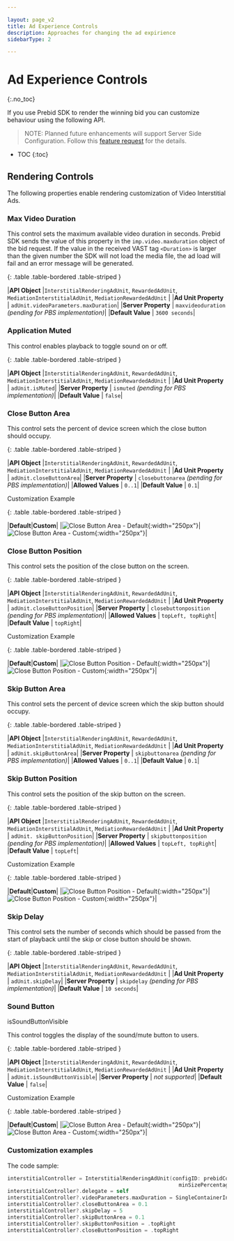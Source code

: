 ```yaml
---

layout: page_v2
title: Ad Experience Controls
description: Approaches for changing the ad expirience 
sidebarType: 2

---
```


# Ad Experience Controls

{:.no_toc}

If you use Prebid SDK to render the winning bid you can customize behaviour using the following API.

> NOTE: Planned future enhancements will support Server Side Configuration. Follow this [feature request](https://github.com/prebid/prebid-server/issues/2186) for the details.

* TOC
{:toc}

## Rendering Controls

The following properties enable rendering customization of Video Interstitial Ads.

### Max Video Duration

This control sets the maximum available video duration in seconds. Prebid SDK sends the value of this property in the  `imp.video.maxduration` object of the bid request. If the value in the received VAST tag `<Duration>` is larger than the given number the SDK will not load the media file, the ad load will fail and an error message will be generated.

{: .table .table-bordered .table-striped }

|**API Object**         |`InterstitialRenderingAdUnit`, `RewardedAdUnit`, <br />`MediationInterstitialAdUnit`, `MediationRewardedAdUnit` |
|**Ad Unit Property**   | `adUnit.videoParameters.maxDuration`|
|**Server Property**    | `maxvideoduration` *(pending for PBS implementation)*|
|**Default Value**      | `3600 seconds`|

### Application Muted

This control enables playback to toggle sound on or off.

{: .table .table-bordered .table-striped }

|**API Object**         |`InterstitialRenderingAdUnit`, `RewardedAdUnit`, <br />`MediationInterstitialAdUnit`, `MediationRewardedAdUnit` |
|**Ad Unit Property**   | `adUnit.isMuted`|
|**Server Property**    | `ismuted` *(pending for PBS implementation)*|
|**Default Value**      | `false`|

### Close Button Area

This control sets the percent of device screen which the close button should occupy.

{: .table .table-bordered .table-striped }

|**API Object**         |`InterstitialRenderingAdUnit`, `RewardedAdUnit`, <br />`MediationInterstitialAdUnit`, `MediationRewardedAdUnit` |
|**Ad Unit Property**   | `adUnit.closeButtonArea`|
|**Server Property**    | `closebuttonarea` *(pending for PBS implementation)*|
|**Allowed Values**     | `0..1`|
|**Default Value**      | `0.1`|

Customization Example

{: .table .table-bordered .table-striped }

|**Default**|**Custom**|
|![Close Button Area - Default](/assets/images/prebid-mobile/modules/rendering/ad-experience/ios-close-button-area-010.png){:width="250px"}|![Close Button Area - Custom](/assets/images/prebid-mobile/modules/rendering/ad-experience/ios-close-button-area-020.png){:width="250px"}|

### Close Button Position

This control sets the position of the close button on the screen.

{: .table .table-bordered .table-striped }

|**API Object**         |`InterstitialRenderingAdUnit`, `RewardedAdUnit`, <br />`MediationInterstitialAdUnit`, `MediationRewardedAdUnit` |
|**Ad Unit Property**   | `adUnit.closeButtonPosition`|
|**Server Property**    | `closebuttonposition` *(pending for PBS implementation)*|
|**Allowed Values**     | `topLeft, topRight`|
|**Default Value**      | `topRight`|

Customization Example

{: .table .table-bordered .table-striped }

|**Default**|**Custom**|
|![Close Button Position - Default](/assets/images/prebid-mobile/modules/rendering/ad-experience/ios-close-button-area-010.png){:width="250px"}|![Close Button Position - Custom](/assets/images/prebid-mobile/modules/rendering/ad-experience/ios-close-button-possition-top-left.png){:width="250px"}|

### Skip Button Area

This control sets the percent of device screen which the skip button should occupy.

{: .table .table-bordered .table-striped }

|**API Object**         |`InterstitialRenderingAdUnit`, `RewardedAdUnit`, <br />`MediationInterstitialAdUnit`, `MediationRewardedAdUnit` |
|**Ad Unit Property**   | `adUnit.skipButtonArea`|
|**Server Property**    | `skipbuttonarea` *(pending for PBS implementation)*|
|**Allowed Values**     | `0..1`|
|**Default Value**      | `0.1`|

### Skip Button Position

This control sets the position of the skip button on the screen.

{: .table .table-bordered .table-striped }

|**API Object**         |`InterstitialRenderingAdUnit`, `RewardedAdUnit`, <br />`MediationInterstitialAdUnit`, `MediationRewardedAdUnit` |
|**Ad Unit Property**   | `adUnit. skipButtonPosition`|
|**Server Property**    | `skipbuttonposition` *(pending for PBS implementation)*|
|**Allowed Values**     | `topLeft, topRight`|
|**Default Value**      | `topLeft`|

Customization Example

{: .table .table-bordered .table-striped }

|**Default**|**Custom**|
|![Close Button Position - Default](/assets/images/prebid-mobile/modules/rendering/ad-experience/ios-skip-button-possition-top-left.png){:width="250px"}|![Close Button Position - Custom](/assets/images/prebid-mobile/modules/rendering/ad-experience/ios-skip-button-possition-top-right.png){:width="250px"}|

### Skip Delay

This control sets the number of seconds which should be passed from the start of playback until the skip or close button should be shown.

{: .table .table-bordered .table-striped }

|**API Object**         |`InterstitialRenderingAdUnit`, `RewardedAdUnit`, <br />`MediationInterstitialAdUnit`, `MediationRewardedAdUnit` |
|**Ad Unit Property**   | `adUnit.skipDelay`|
|**Server Property**    | `skipdelay` *(pending for PBS implementation)*|
|**Default Value**      | `10 seconds`|

### Sound Button

isSoundButtonVisible

This control toggles the display of the sound/mute button to users.

{: .table .table-bordered .table-striped }

|**API Object**         |`InterstitialRenderingAdUnit`, `RewardedAdUnit`, <br />`MediationInterstitialAdUnit`, `MediationRewardedAdUnit` |
|**Ad Unit Property**   | `adUnit.isSoundButtonVisible`|
|**Server Property**    | *not supported*|
|**Default Value**      | `false`|

Customization Example

{: .table .table-bordered .table-striped }

|**Default**|**Custom**|
|![Close Button Area - Default](/assets/images/prebid-mobile/modules/rendering/ad-experience/ios-close-button-area-010.png){:width="250px"}|![Close Button Area - Custom](/assets/images/prebid-mobile/modules/rendering/ad-experience/ios-mute-button-visible.png){:width="250px"}|

### Customization examples

The code sample:

```swift
interstitialController = InterstitialRenderingAdUnit(configID: prebidConfigId,
                                                       minSizePercentage: CGSize(width: 30, height: 30))
interstitialController?.delegate = self
interstitialController?.videoParameters.maxDuration = SingleContainerInt(integerLiteral: 30)
interstitialController?.closeButtonArea = 0.1
interstitialController?.skipDelay = 5
interstitialController?.skipButtonArea = 0.1
interstitialController?.skipButtonPosition = .topRight
interstitialController?.closeButtonPosition = .topRight
```
